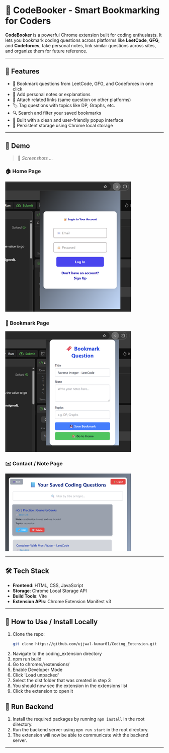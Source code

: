 # 🧠 CodeBooker - Smart Bookmarking for Coders

**CodeBooker** is a powerful Chrome extension built for coding enthusiasts. It lets you bookmark coding questions across platforms like **LeetCode**, **GFG**, and **Codeforces**, take personal notes, link similar questions across sites, and organize them for future reference.

---

## 🔗 Features

- 📌 Bookmark questions from LeetCode, GFG, and Codeforces in one click
- 📝 Add personal notes or explanations
- 🔄 Attach related links (same question on other platforms)
- 🏷️ Tag questions with topics like DP, Graphs, etc.
- 🔍 Search and filter your saved bookmarks
- 🧠 Built with a clean and user-friendly popup interface
- 💾 Persistent storage using Chrome local storage

---

## 🚀 Demo

> 📸 *Screenshots ...*

### 🏠 Home Page  
<img src="./screenshots/login.png" alt="Login" width="400"/>

### 💼 Bookmark Page  
<img src="./screenshots/bookmark.png" alt="Bookmark" width="400"/>

### ✉️ Contact / Note Page  
<img src="./screenshots/home.png" alt="Home" width="400"/>

---

## 🛠️ Tech Stack

- **Frontend**: HTML, CSS, JavaScript
- **Storage**: Chrome Local Storage API
- **Build Tools**: Vite 
- **Extension APIs**: Chrome Extension Manifest v3

---

## 🧪 How to Use / Install Locally

1. Clone the repo:
   ```bash
   git clone https://github.com/ujjwal-kumar01/Coding_Extension.git
2. Navigate to the coding_extension directory
3. npm run build
4. Go to chrome://extensions/
5. Enable Developer Mode
6. Click 'Load unpacked'
7. Select the dist folder that was created in step 3
8. You should now see the extension in the extensions list
9. Click the extension to open it

## 🧪 Run Backend
1. Install the required packages by running `npm install` in the root directory.
2. Run the backend server using `npm run start` in the root directory.
3. The extension will now be able to communicate with the backend server.
---